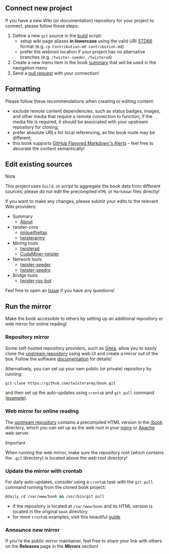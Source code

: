 ## Connect new project

If you have a new Wiki (or documentation) repository for your project to connect, please follow these steps:

1. Define a new `git` source in the [build](https://github.com/twisterarmy/book/blob/main/build.sh) script:
    * setup wiki page aliases **in lowercase** using the valid URI [STD66](https://www.rfc-editor.org/info/std66) format (e.g. `cp Contribution.md contribution.md`)
    * prefer the webroot location if your project has no alternative branches (e.g. `/twister-seeder`, `/twisterad`)
2. Create a new menu item in the book [summary](https://github.com/twisterarmy/book/blob/main/src/SUMMARY.md) that will be used in the navigation menu
3. Send a [pull request](https://github.com/twisterarmy/book/pulls) with your connection!

## Formatting

Please follow these recommendations when creating or editing content:

* exclude remote content dependencies, such as status badges, images, and other media that require a remote connection to function; if the media file is required, it should be associated with your upstream repository for cloning;
* prefer absolute URLs for local referencing, as the book route may be different;
* this book supports [GitHub Flavored Markdown's Alerts](https://docs.github.com/en/get-started/writing-on-github/getting-started-with-writing-and-formatting-on-github/basic-writing-and-formatting-syntax#alerts) - feel free to decorate the content semantically!

## Edit existing sources

> [!NOTE]
> This project uses `build.sh` script to aggregate the book data from different sources; please do not edit the precompiled `HTML` or `Markdown` files directly!

If you want to make any changes, please submit your edits to the relevant Wiki providers:

* Summary
  * [About](https://github.com/twisterarmy/book/wiki)
* twister-core
  * [miguelfreitas](https://github.com/miguelfreitas/twister-core/wiki)
  * [twisterarmy](https://github.com/twisterarmy/twister-core/wiki)
* Mining tools
  * [twisterad](https://github.com/twisterarmy/twisterad/wiki)
  * [CudaMiner-twister](https://github.com/miguelfreitas/twister-core/wiki/mining)
* Network tools
  * [twister-seeder](https://github.com/twisterarmy/twister-seeder/wiki)
  * [twister-seedrs](https://github.com/twisterarmy/twister-seedrs/wiki)
* Bridge tools
  * [twister-rss-bot](https://github.com/twisterarmy/twister-rss-bot/wiki)

Feel free to open an [Issue](https://github.com/twisterarmy/book/issues) if you have any questions!

## Run the mirror

Make the book accessible to others by setting up an additional repository or web mirror for online reading!

### Repository mirror

Some self-hosted repository providers, such as [Gitea](https://about.gitea.com/), allow you to easily clone the [upstream repository](https://github.com/twisterarmy/book) using web UI and create a mirror out of the box. Follow the software [documentation](https://docs.gitea.com/usage/repo-mirror) for details!

Alternatively, you can set up your own public (or private) repository by running:

``` bash
git clone https://github.com/twisterarmy/book.git
```

and then set up the auto-updates using `crontab` and `git pull` command ([example](#update-the-mirror-with-crontab)).

### Web mirror for online reading

The [upstream repository](https://github.com/twisterarmy/book) contains a precompiled HTML version in the [/book](https://github.com/twisterarmy/book/tree/main/book) directory, which you can set up as the web root in your [nginx](https://nginx.org/) or [Apache](https://httpd.apache.org/) web server.

> [!IMPORTANT]
> When running the web mirror, make sure the repository root (which contains the `.git` directory) is located above the web root directory!

### Update the mirror with crontab

For daily auto-updates, consider using a `crontab` task with the `git pull` command running from the cloned book project:

``` bash
@daily cd /var/www/book && /usr/bin/git pull
```
* if the repository is located at `/var/www/book` and its HTML version is located in the original `book` directory
* for more `crontab` examples, visit this beautiful [guide](https://crontab.guru/)

### Announce new mirror

If you're the public mirror maintainer, feel free to share your link with others on the **Releases** page in the **Mirrors** section!
